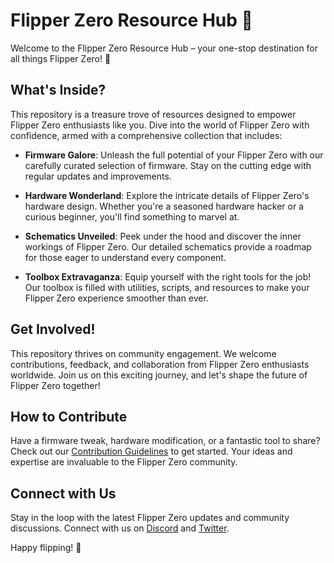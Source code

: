 # Flipper Zero Resource Hub 🚀

Welcome to the Flipper Zero Resource Hub – your one-stop destination for all things Flipper Zero! 🎉

## What's Inside?

This repository is a treasure trove of resources designed to empower Flipper Zero enthusiasts like you. Dive into the world of Flipper Zero with confidence, armed with a comprehensive collection that includes:

- **Firmware Galore**: Unleash the full potential of your Flipper Zero with our carefully curated selection of firmware. Stay on the cutting edge with regular updates and improvements.

- **Hardware Wonderland**: Explore the intricate details of Flipper Zero's hardware design. Whether you're a seasoned hardware hacker or a curious beginner, you'll find something to marvel at.

- **Schematics Unveiled**: Peek under the hood and discover the inner workings of Flipper Zero. Our detailed schematics provide a roadmap for those eager to understand every component.

- **Toolbox Extravaganza**: Equip yourself with the right tools for the job! Our toolbox is filled with utilities, scripts, and resources to make your Flipper Zero experience smoother than ever.

## Get Involved!

This repository thrives on community engagement. We welcome contributions, feedback, and collaboration from Flipper Zero enthusiasts worldwide. Join us on this exciting journey, and let's shape the future of Flipper Zero together!

## How to Contribute

Have a firmware tweak, hardware modification, or a fantastic tool to share? Check out our [Contribution Guidelines](CONTRIBUTING.md) to get started. Your ideas and expertise are invaluable to the Flipper Zero community.

## Connect with Us

Stay in the loop with the latest Flipper Zero updates and community discussions. Connect with us on [Discord](https://discord.gg/flipperzero) and [Twitter](https://twitter.com/flipper_zero).

Happy flipping! 🚀
